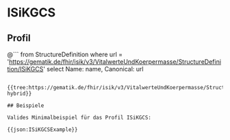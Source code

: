 # ISiKGCS

## Profil

@```
from StructureDefinition where url = 'https://gematik.de/fhir/isik/v3/VitalwerteUndKoerpermasse/StructureDefinition/ISiKGCS' select Name: name, Canonical: url
```

{{tree:https://gematik.de/fhir/isik/v3/VitalwerteUndKoerpermasse/StructureDefinition/ISiKGCS, hybrid}}

## Beispiele

Valides Minimalbeispiel für das Profil ISiKGCS:

{{json:ISiKGCSExample}}
